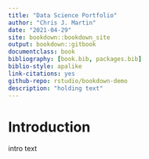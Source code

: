 ```yaml
--- 
title: "Data Science Portfolio"
author: "Chris J. Martin"
date: "2021-04-29"
site: bookdown::bookdown_site
output: bookdown::gitbook
documentclass: book
bibliography: [book.bib, packages.bib]
biblio-style: apalike
link-citations: yes
github-repo: rstudio/bookdown-demo
description: "holding text"
---
```


# Introduction
intro text
